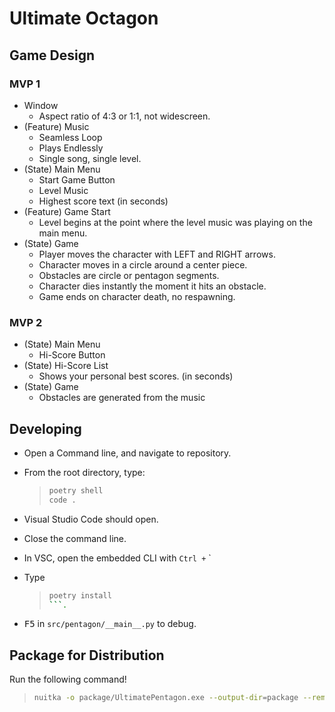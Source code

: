 # Ultimate Octagon

## Game Design

### MVP 1

- Window
  - Aspect ratio of 4:3 or 1:1, not widescreen.
- (Feature) Music
  - Seamless Loop
  - Plays Endlessly
  - Single song, single level.
- (State) Main Menu
  - Start Game Button
  - Level Music
  - Highest score text (in seconds)
- (Feature) Game Start
  - Level begins at the point where the level music was playing on the main menu.
- (State) Game
  - Player moves the character with LEFT and RIGHT arrows.
  - Character moves in a circle around a center piece.
  - Obstacles are circle or pentagon segments.
  - Character dies instantly the moment it hits an obstacle.
  - Game ends on character death, no respawning.

### MVP 2

- (State) Main Menu
  - Hi-Score Button
- (State) Hi-Score List
  - Shows your personal best scores. (in seconds)
- (State) Game
  - Obstacles are generated from the music

## Developing

- Open a Command line, and navigate to repository.
- From the root directory, type:

    > ```zsh
    > poetry shell
    > code .
    > ```

- Visual Studio Code should open.
- Close the command line.
- In VSC, open the embedded CLI with `Ctrl +` `
- Type

    > ```zsh
    > poetry install
    > ```.

- <kbd>F5</kbd> in `src/pentagon/__main__.py` to debug.

## Package for Distribution

Run the following command!

> ```zsh
> nuitka -o package/UltimatePentagon.exe --output-dir=package --remove-output src/pentagon/__main__.py
> ```
